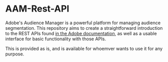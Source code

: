 # AAM-Rest-API

Adobe's Audience Manager is a powerful platform for managing audience segmentation.  This repository aims to create a straightforward introduction to the REST APIs found [in the Adobe documentation](https://docs.adobe.com/content/help/en/audience-manager/user-guide/api-and-sdk-code/rest-apis/rest-api-main.html), as well as a usable interface for basic functionality with those APIs.

This is provided as is, and is available for whoemver wants to use it for any purpose.
